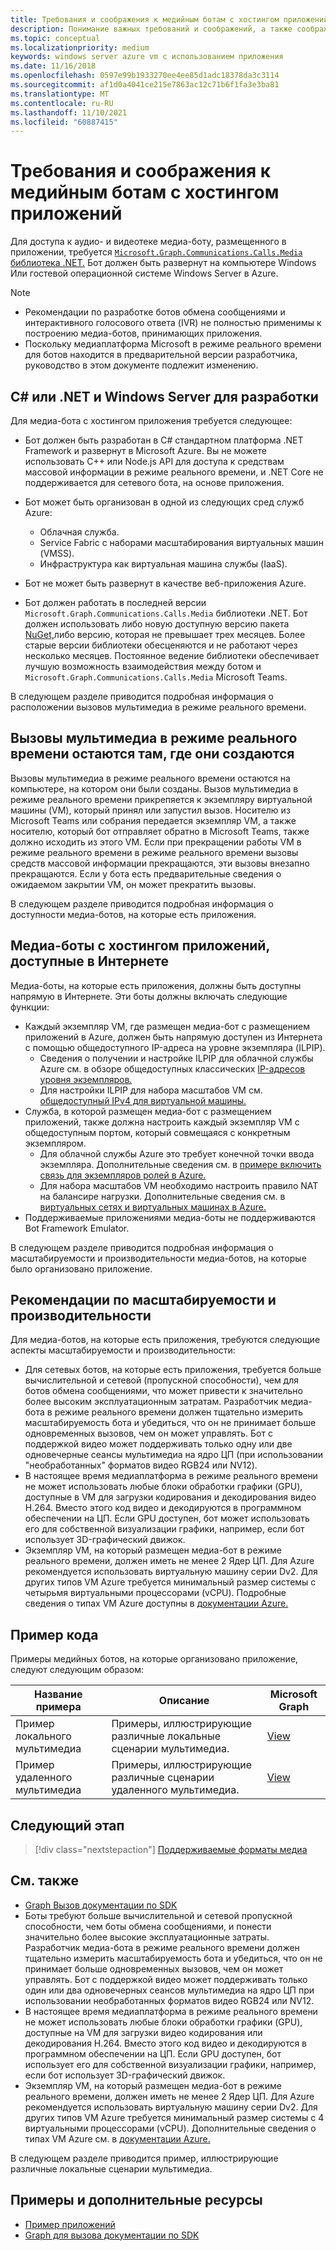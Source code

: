 ```yaml
---
title: Требования и соображения к медийным ботам с хостингом приложений
description: Понимание важных требований и соображений, а также соображений масштабируемости и производительности, связанных с созданием медийных ботов с Microsoft Teams приложениями и примерами кода.
ms.topic: conceptual
ms.localizationpriority: medium
keywords: windows server azure vm с использованием приложения
ms.date: 11/16/2018
ms.openlocfilehash: 0597e99b1933270ee4ee85d1adc18378da3c3114
ms.sourcegitcommit: af1d0a4041ce215e7863ac12c71b6f1fa3e3ba81
ms.translationtype: MT
ms.contentlocale: ru-RU
ms.lasthandoff: 11/10/2021
ms.locfileid: "60887415"
---
```

# <a name="requirements-and-considerations-for-application-hosted-media-bots"></a>Требования и соображения к медийным ботам с хостингом приложений

Для доступа к аудио- и видеотеке медиа-боту, размещенного в приложении, требуется [ `Microsoft.Graph.Communications.Calls.Media` библиотека .NET.](https://www.nuget.org/packages/Microsoft.Graph.Communications.Calls.Media/) Бот должен быть развернут на компьютере Windows Или гостевой операционной системе Windows Server в Azure.

> [!NOTE]
> * Рекомендации по разработке ботов обмена сообщениями и интерактивного голосового ответа (IVR) не полностью применимы к построению медиа-ботов, принимающих приложения.
> * Поскольку медиаплатформа Microsoft в режиме реального времени для ботов находится в предварительной версии разработчика, руководство в этом документе подлежит изменению.

## <a name="c-or-net-and-windows-server-for-development"></a>C# или .NET и Windows Server для разработки

Для медиа-бота с хостингом приложения требуется следующее:

- Бот должен быть разработан в C# стандартном платформа .NET Framework и развернут в Microsoft Azure. Вы не можете использовать C++ или Node.js API для доступа к средствам массовой информации в режиме реального времени, и .NET Core не поддерживается для сетевого бота, на основе приложения.

- Бот может быть организован в одной из следующих сред служб Azure:
    - Облачная служба.
    - Service Fabric с наборами масштабирования виртуальных машин (VMSS).
    - Инфраструктура как виртуальная машина службы (IaaS).  
  
- Бот не может быть развернут в качестве веб-приложения Azure.

- Бот должен работать в последней версии `Microsoft.Graph.Communications.Calls.Media` библиотеки .NET. Бот должен использовать либо новую доступную версию пакета [NuGet,](https://www.nuget.org/packages/Microsoft.Graph.Communications.Calls.Media/)либо версию, которая не превышает трех месяцев. Более старые версии библиотеки обесценяются и не работают через несколько месяцев. Постоянное ведение библиотеки обеспечивает лучшую возможность взаимодействия между ботом и `Microsoft.Graph.Communications.Calls.Media` Microsoft Teams.

В следующем разделе приводится подробная информация о расположении вызовов мультимедиа в режиме реального времени.

## <a name="real-time-media-calls-stay-where-they-are-created"></a>Вызовы мультимедиа в режиме реального времени остаются там, где они создаются

Вызовы мультимедиа в режиме реального времени остаются на компьютере, на котором они были созданы. Вызов мультимедиа в режиме реального времени прикрепяется к экземпляру виртуальной машины (VM), который принял или запустил вызов. Носителю из Microsoft Teams или собрания передается экземпляр VM, а также носителю, который бот отправляет обратно в Microsoft Teams, также должно исходить из этого VM. Если при прекращении работы VM в режиме реального времени в режиме реального времени вызовы средств массовой информации прекращаются, эти вызовы внезапно прекращаются. Если у бота есть предварительные сведения о ожидаемом закрытии VM, он может прекратить вызовы.

В следующем разделе приводится подробная информация о доступности медиа-ботов, на которые есть приложения.

## <a name="application-hosted-media-bots-accessible-on-the-internet"></a>Медиа-боты с хостингом приложений, доступные в Интернете

Медиа-боты, на которые есть приложения, должны быть доступны напрямую в Интернете. Эти боты должны включать следующие функции:

- Каждый экземпляр VM, где размещен медиа-бот с размещением приложений в Azure, должен быть напрямую доступен из Интернета с помощью общедоступного IP-адреса на уровне экземпляра (ILPIP).
    - Сведения о получении и настройке ILPIP для облачной службы Azure см. в обзоре общедоступных классических [IP-адресов уровня экземпляров.](/azure/virtual-network/virtual-networks-instance-level-public-ip)
    - Для настройки ILPIP для набора масштабов VM см. [общедоступный IPv4 для виртуальной машины.](/azure/virtual-machine-scale-sets/virtual-machine-scale-sets-networking#public-ipv4-per-virtual-machine)
- Служба, в которой размещен медиа-бот с размещением приложений, также должна настроить каждый экземпляр VM с общедоступным портом, который совмещаяся с конкретным экземпляром.
    - Для облачной службы Azure это требует конечной точки ввода экземпляра. Дополнительные сведения см. в [примере включить связь для экземпляров ролей в Azure.](/azure/cloud-services/cloud-services-enable-communication-role-instances)
    - Для набора масштабов VM необходимо настроить правило NAT на балансире нагрузки. Дополнительные сведения см. в [виртуальных сетях и виртуальных машинах в Azure.](/azure/virtual-machines/windows/network-overview)
- Поддерживаемые приложениями медиа-боты не поддерживаются Bot Framework Emulator.

В следующем разделе приводится подробная информация о масштабируемости и производительности медиа-ботов, на которые было организовано приложение.

## <a name="scalability-and-performance-considerations"></a>Рекомендации по масштабируемости и производительности

Для медиа-ботов, на которые есть приложения, требуются следующие аспекты масштабируемости и производительности:
- Для сетевых ботов, на которые есть приложения, требуется больше вычислительной и сетевой (пропускной способности), чем для ботов обмена сообщениями, что может привести к значительно более высоким эксплуатационным затратам. Разработчик медиа-бота в режиме реального времени должен тщательно измерить масштабируемость бота и убедиться, что он не принимает больше одновременных вызовов, чем он может управлять. Бот с поддержкой видео может поддерживать только одну или две одновечерные сеансы мультимедиа на ядро ЦП (при использовании "необработанных" форматов видео RGB24 или NV12).
- В настоящее время медиаплатформа в режиме реального времени не может использовать любые блоки обработки графики (GPU), доступные в VM для загрузки кодирования и декодирования видео H.264. Вместо этого код видео и декодируются в программном обеспечении на ЦП. Если GPU доступен, бот может использовать его для собственной визуализации графики, например, если бот использует 3D-графический движок.
- Экземпляр VM, на который размещен медиа-бот в режиме реального времени, должен иметь не менее 2 Ядер ЦП. Для Azure рекомендуется использовать виртуальную машину серии Dv2. Для других типов VM Azure требуется минимальный размер системы с четырьмя виртуальными процессорами (vCPU). Подробные сведения о типах VM Azure доступны в [документации Azure.](/azure/virtual-machines/windows/sizes-general) 

## <a name="code-sample"></a>Пример кода

Примеры медийных ботов, на которые организовано приложение, следуют следующим образом:

| **Название примера** | **Описание** | **Microsoft Graph** |
|------------|-------------|-----------|
| Пример локального мультимедиа | Примеры, иллюстрирующие различные локальные сценарии мультимедиа. | [View](https://github.com/microsoftgraph/microsoft-graph-comms-samples/tree/master/Samples/V1.0Samples/LocalMediaSamples) |
| Пример удаленного мультимедиа | Примеры, иллюстрирующие различные сценарии удаленного мультимедиа. | [View](https://github.com/microsoftgraph/microsoft-graph-comms-samples/tree/master/Samples/V1.0Samples/RemoteMediaSamples) |

## <a name="next-step"></a>Следующий этап

> [!div class="nextstepaction"]
> [Поддерживаемые форматы медиа](~/resources/media-formats.md)

## <a name="see-also"></a>См. также

- [Graph Вызов документации по SDK](https://microsoftgraph.github.io/microsoft-graph-comms-samples/docs/)
- Боты требуют больше вычислительной и сетевой пропускной способности, чем боты обмена сообщениями, и понести значительно более высокие эксплуатационные затраты. Разработчик медиа-бота в режиме реального времени должен тщательно измерить масштабируемость бота и убедиться, что он не принимает больше одновременных вызовов, чем он может управлять. Бот с поддержкой видео может поддерживать только один или два одновечерных сеансов мультимедиа на ядро ЦП при использовании необработанных форматов видео RGB24 или NV12.
- В настоящее время медиаплатформа в режиме реального времени не может использовать любые блоки обработки графики (GPU), доступные на VM для загрузки видео кодирования или декодирования H.264. Вместо этого код видео и декодируются в программном обеспечении на ЦП. Если GPU доступен, бот использует его для собственной визуализации графики, например, если бот использует 3D-графический движок.
- Экземпляр VM, на который размещен медиа-бот в режиме реального времени, должен иметь не менее 2 Ядер ЦП. Для Azure рекомендуется использовать виртуальную машину серии Dv2. Для других типов VM Azure требуется минимальный размер системы с 4 виртуальными процессорами (vCPU). Дополнительные сведения о типах VM Azure см. в [документации Azure.](/azure/virtual-machines/windows/sizes-general)

В следующем разделе приводится пример, иллюстрирующие различные локальные сценарии мультимедиа.

## <a name="samples-and-additional-resources"></a>Примеры и дополнительные ресурсы

- [Пример приложений](https://github.com/microsoftgraph/microsoft-graph-comms-samples/tree/master/Samples/V1.0Samples/LocalMediaSamples)
- [Graph для вызова документации по SDK](https://microsoftgraph.github.io/microsoft-graph-comms-samples/docs/)